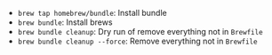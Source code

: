 - `brew tap homebrew/bundle`: Install bundle
- `brew bundle`: Install brews
- `brew bundle cleanup`: Dry run of remove everything not in `Brewfile`
- `brew bundle cleanup --force`: Remove everything not in `Brewfile`

